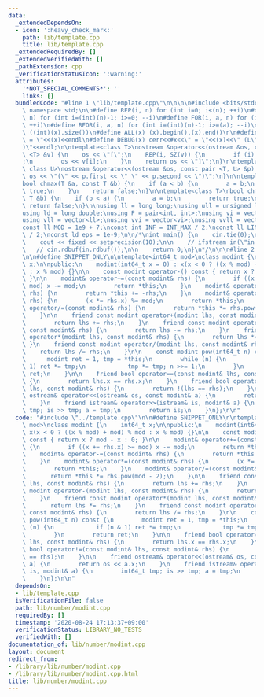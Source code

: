 ```yaml
---
data:
  _extendedDependsOn:
  - icon: ':heavy_check_mark:'
    path: lib/template.cpp
    title: lib/template.cpp
  _extendedRequiredBy: []
  _extendedVerifiedWith: []
  _pathExtension: cpp
  _verificationStatusIcon: ':warning:'
  attributes:
    '*NOT_SPECIAL_COMMENTS*': ''
    links: []
  bundledCode: "#line 1 \"lib/template.cpp\"\n\n\n\n#include <bits/stdc++.h>\n\nusing\
    \ namespace std;\n\n#define REP(i, n) for (int i=0; i<(n); ++i)\n#define RREP(i,\
    \ n) for (int i=(int)(n)-1; i>=0; --i)\n#define FOR(i, a, n) for (int i=(a); i<(n);\
    \ ++i)\n#define RFOR(i, a, n) for (int i=(int)(n)-1; i>=(a); --i)\n\n#define SZ(x)\
    \ ((int)(x).size())\n#define ALL(x) (x).begin(),(x).end()\n\n#define DUMP(x) cerr<<#x<<\"\
    \ = \"<<(x)<<endl\n#define DEBUG(x) cerr<<#x<<\" = \"<<(x)<<\" (L\"<<__LINE__<<\"\
    )\"<<endl;\n\ntemplate<class T>\nostream &operator<<(ostream &os, const vector\
    \ <T> &v) {\n    os << \"[\";\n    REP(i, SZ(v)) {\n        if (i) os << \", \"\
    ;\n        os << v[i];\n    }\n    return os << \"]\";\n}\n\ntemplate<class T,\
    \ class U>\nostream &operator<<(ostream &os, const pair <T, U> &p) {\n    return\
    \ os << \"(\" << p.first << \" \" << p.second << \")\";\n}\n\ntemplate<class T>\n\
    bool chmax(T &a, const T &b) {\n    if (a < b) {\n        a = b;\n        return\
    \ true;\n    }\n    return false;\n}\n\ntemplate<class T>\nbool chmin(T &a, const\
    \ T &b) {\n    if (b < a) {\n        a = b;\n        return true;\n    }\n   \
    \ return false;\n}\n\nusing ll = long long;\nusing ull = unsigned long long;\n\
    using ld = long double;\nusing P = pair<int, int>;\nusing vi = vector<int>;\n\
    using vll = vector<ll>;\nusing vvi = vector<vi>;\nusing vvll = vector<vll>;\n\n\
    const ll MOD = 1e9 + 7;\nconst int INF = INT_MAX / 2;\nconst ll LINF = LLONG_MAX\
    \ / 2;\nconst ld eps = 1e-9;\n\n/*\nint main() {\n    cin.tie(0);\n    ios::sync_with_stdio(false);\n\
    \    cout << fixed << setprecision(10);\n\n    // ifstream in(\"in.txt\");\n \
    \   // cin.rdbuf(in.rdbuf());\n\n    return 0;\n}\n*/\n\n\n#line 2 \"lib/number/modint.cpp\"\
    \n\n#define SNIPPET_ONLY\n\ntemplate<int64_t mod>\nclass modint {\n    int64_t\
    \ x;\n\npublic:\n    modint(int64_t x = 0) : x(x < 0 ? ((x % mod) + mod) % mod\
    \ : x % mod) {}\n\n    const modint operator-() const { return x ? mod - x : 0;\
    \ }\n\n    modint& operator+=(const modint& rhs) {\n        if ((x += rhs.x) >=\
    \ mod) x -= mod;\n        return *this;\n    }\n    modint& operator-=(const modint&\
    \ rhs) {\n        return *this += -rhs;\n    }\n    modint& operator*=(const modint&\
    \ rhs) {\n        (x *= rhs.x) %= mod;\n        return *this;\n    }\n    modint&\
    \ operator/=(const modint& rhs) {\n        return *this *= rhs.pow(mod - 2);\n\
    \    }\n\n    friend const modint operator+(modint lhs, const modint& rhs) {\n\
    \        return lhs += rhs;\n    }\n    friend const modint operator-(modint lhs,\
    \ const modint& rhs) {\n        return lhs -= rhs;\n    }\n    friend const modint\
    \ operator*(modint lhs, const modint& rhs) {\n        return lhs *= rhs;\n   \
    \ }\n    friend const modint operator/(modint lhs, const modint& rhs) {\n    \
    \    return lhs /= rhs;\n    }\n\n    const modint pow(int64_t n) const {\n  \
    \      modint ret = 1, tmp = *this;\n        while (n) {\n            if (n &\
    \ 1) ret *= tmp;\n            tmp *= tmp; n >>= 1;\n        }\n        return\
    \ ret;\n    }\n\n    friend bool operator==(const modint& lhs, const modint& rhs)\
    \ {\n        return lhs.x == rhs.x;\n    }\n    friend bool operator!=(const modint&\
    \ lhs, const modint& rhs) {\n        return !(lhs == rhs);\n    }\n\n    friend\
    \ ostream& operator<<(ostream& os, const modint& a) {\n        return os << a.x;\n\
    \    }\n    friend istream& operator>>(istream& is, modint& a) {\n        int64_t\
    \ tmp; is >> tmp; a = tmp;\n        return is;\n    }\n};\n\n"
  code: "#include \"../template.cpp\"\n\n#define SNIPPET_ONLY\n\ntemplate<int64_t\
    \ mod>\nclass modint {\n    int64_t x;\n\npublic:\n    modint(int64_t x = 0) :\
    \ x(x < 0 ? ((x % mod) + mod) % mod : x % mod) {}\n\n    const modint operator-()\
    \ const { return x ? mod - x : 0; }\n\n    modint& operator+=(const modint& rhs)\
    \ {\n        if ((x += rhs.x) >= mod) x -= mod;\n        return *this;\n    }\n\
    \    modint& operator-=(const modint& rhs) {\n        return *this += -rhs;\n\
    \    }\n    modint& operator*=(const modint& rhs) {\n        (x *= rhs.x) %= mod;\n\
    \        return *this;\n    }\n    modint& operator/=(const modint& rhs) {\n \
    \       return *this *= rhs.pow(mod - 2);\n    }\n\n    friend const modint operator+(modint\
    \ lhs, const modint& rhs) {\n        return lhs += rhs;\n    }\n    friend const\
    \ modint operator-(modint lhs, const modint& rhs) {\n        return lhs -= rhs;\n\
    \    }\n    friend const modint operator*(modint lhs, const modint& rhs) {\n \
    \       return lhs *= rhs;\n    }\n    friend const modint operator/(modint lhs,\
    \ const modint& rhs) {\n        return lhs /= rhs;\n    }\n\n    const modint\
    \ pow(int64_t n) const {\n        modint ret = 1, tmp = *this;\n        while\
    \ (n) {\n            if (n & 1) ret *= tmp;\n            tmp *= tmp; n >>= 1;\n\
    \        }\n        return ret;\n    }\n\n    friend bool operator==(const modint&\
    \ lhs, const modint& rhs) {\n        return lhs.x == rhs.x;\n    }\n    friend\
    \ bool operator!=(const modint& lhs, const modint& rhs) {\n        return !(lhs\
    \ == rhs);\n    }\n\n    friend ostream& operator<<(ostream& os, const modint&\
    \ a) {\n        return os << a.x;\n    }\n    friend istream& operator>>(istream&\
    \ is, modint& a) {\n        int64_t tmp; is >> tmp; a = tmp;\n        return is;\n\
    \    }\n};\n\n"
  dependsOn:
  - lib/template.cpp
  isVerificationFile: false
  path: lib/number/modint.cpp
  requiredBy: []
  timestamp: '2020-08-24 17:13:37+09:00'
  verificationStatus: LIBRARY_NO_TESTS
  verifiedWith: []
documentation_of: lib/number/modint.cpp
layout: document
redirect_from:
- /library/lib/number/modint.cpp
- /library/lib/number/modint.cpp.html
title: lib/number/modint.cpp
---
```

